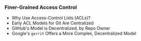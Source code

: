 ### Finer-Grained Access Control

- Why Use Access-Control Lists (ACLs)?
- Early ACL Models for Git Are Centralized
- GitHub's Model is Decentralized, by Repo Owner
- Google's `gerrit` Offers a More Complex, Decentralized Model
